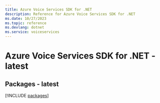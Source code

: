 ```yaml
---
title: Azure Voice Services SDK for .NET
description: Reference for Azure Voice Services SDK for .NET
ms.date: 10/27/2023
ms.topic: reference
ms.devlang: dotnet
ms.service: voiceservices
---
```

# Azure Voice Services SDK for .NET - latest
## Packages - latest
[!INCLUDE [packages](voice-services-index.md)]